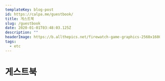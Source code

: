 ```yaml
---
templateKey: blog-post
id: https://calpa.me/guestbook/
title: 게스트북
slug: /guestbook
date: 2020-01-01T03:48:03.125Z
description: ""
headerImage: https://b.allthepics.net/firewatch-game-graphics-2560x1600.jpg
tags:
  - etc
---
```


# 게스트북
